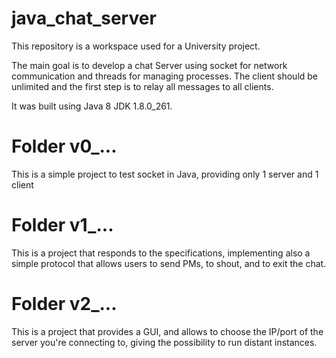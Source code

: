 # java_chat_server

This repository is a workspace used for a University project.

The main goal is to develop a chat Server using socket for network communication and threads for managing processes.
The client should be unlimited and the first step is to relay all messages to all clients.

It was built using Java 8 JDK 1.8.0_261.

# Folder v0_...

This is a simple project to test socket in Java, providing only 1 server and 1 client

# Folder v1_...

This is a project that responds to the specifications, implementing also a simple protocol that allows users to send PMs, to shout, and to exit the chat.

# Folder v2_...

This is a project that provides a GUI, and allows to choose the IP/port of the server you're connecting to, giving the possibility to run distant instances.
